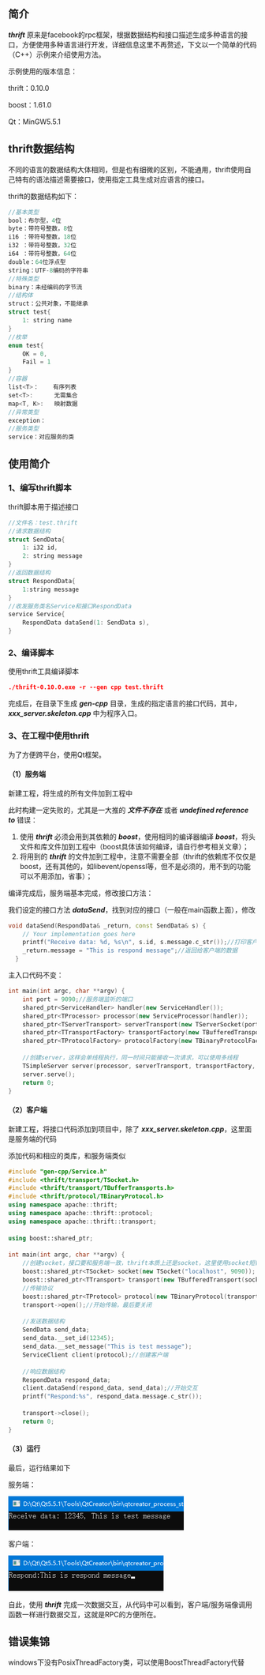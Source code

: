 

## 简介

***thrift*** 原来是facebook的rpc框架，根据数据结构和接口描述生成多种语言的接口，方便使用多种语言进行开发，详细信息这里不再赘述，下文以一个简单的代码（C++）示例来介绍使用方法。

示例使用的版本信息：

thrift：0.10.0

boost：1.61.0

Qt：MinGW5.5.1

## thrift数据结构

不同的语言的数据结构大体相同，但是也有细微的区别，不能通用，thrift使用自己特有的语法描述需要接口，使用指定工具生成对应语言的接口。

thrift的数据结构如下：

```c++
//基本类型
bool：布尔型，4位
byte：带符号整数，8位
i16	：带符号整数，18位
i32	：带符号整数，32位
i64	：带符号整数，64位
double：64位浮点型
string：UTF-8编码的字符串
//特殊类型
binary：未经编码的字节流
//结构体
struct：公共对象，不能继承
struct test{
	1: string name
}
//枚举
enum test{
	OK = 0,
	Fail = 1
}
//容器
list<T>：	有序列表
set<T>:	 	 无需集合
map<T, K>:	 映射数据
//异常类型
exception：
//服务类型
service：对应服务的类
```

## 使用简介

### 1、编写thrift脚本

thrift脚本用于描述接口

```c++
//文件名：test.thrift
//请求数据结构
struct SendData{
	1: i32 id,
	2: string message
}
//返回数据结构
struct RespondData{
	1:string message
}
//收发服务类名Service和接口RespondData
service Service{
	RespondData dataSend(1: SendData s),
}
```

### 2、编译脚本

使用thrift工具编译脚本

```cmake
./thrift-0.10.0.exe -r --gen cpp test.thrift
```

完成后，在目录下生成 ***gen-cpp*** 目录，生成的指定语言的接口代码，其中，***xxx_server.skeleton.cpp*** 中为程序入口。

### 3、在工程中使用thrift

为了方便跨平台，使用Qt框架。

#### （1）服务端

新建工程，将生成的所有文件加到工程中

此时构建一定失败的，尤其是一大推的 ***文件不存在*** 或者 ***undefined reference to*** 错误：

1. 使用 ***thrift*** 必须会用到其依赖的 ***boost***，使用相同的编译器编译 ***boost***，将头文件和库文件加到工程中（boost具体该如何编译，请自行参考相关文章）；
2. 将用到的 ***thrift*** 的文件加到工程中，注意不需要全部（thrift的依赖库不仅仅是boost，还有其他的，如libevent/openssl等，但不是必须的，用不到的功能可以不用添加，省事）；

编译完成后，服务端基本完成，修改接口方法：

我们设定的接口方法 ***dataSend***，找到对应的接口（一般在main函数上面），修改

```c++
void dataSend(RespondData& _return, const SendData& s) {
    // Your implementation goes here
    printf("Receive data: %d, %s\n", s.id, s.message.c_str());//打印客户端的传入参数
    _return.message = "This is respond message";//返回给客户端的数据
  }
```
主入口代码不变：
```c++
int main(int argc, char **argv) {
    int port = 9090;//服务端监听的端口
    shared_ptr<ServiceHandler> handler(new ServiceHandler());
    shared_ptr<TProcessor> processor(new ServiceProcessor(handler));
    shared_ptr<TServerTransport> serverTransport(new TServerSocket(port));
    shared_ptr<TTransportFactory> transportFactory(new TBufferedTransportFactory());
    shared_ptr<TProtocolFactory> protocolFactory(new TBinaryProtocolFactory());

    //创建server，这样会单线程执行，同一时间只能接收一次请求，可以使用多线程
    TSimpleServer server(processor, serverTransport, transportFactory, protocolFactory);
    server.serve();
    return 0;
}
```

#### （2）客户端

新建工程，将接口代码添加到项目中，除了 ***xxx_server.skeleton.cpp***，这里面是服务端的代码

添加代码和相应的类库，和服务端类似

```c++
#include "gen-cpp/Service.h"
#include <thrift/transport/TSocket.h>
#include <thrift/transport/TBufferTransports.h>
#include <thrift/protocol/TBinaryProtocol.h>
using namespace apache::thrift;
using namespace apache::thrift::protocol;
using namespace apache::thrift::transport;

using boost::shared_ptr;

int main(int argc, char **argv) {
    //创建socket，接口要和服务端一致，thrift本质上还是socket，这里使用socket短链接
    boost::shared_ptr<TSocket> socket(new TSocket("localhost", 9090));
    boost::shared_ptr<TTransport> transport(new TBufferedTransport(socket));
    //传输协议
    boost::shared_ptr<TProtocol> protocol(new TBinaryProtocol(transport));
    transport->open();//开始传输，最后要关闭

    //发送数据结构
    SendData send_data;
    send_data.__set_id(12345);
    send_data.__set_message("This is test message");
    ServiceClient client(protocol);//创建客户端

    //响应数据结构
    RespondData respond_data;
    client.dataSend(respond_data, send_data);//开始交互
    printf("Respond:%s", respond_data.message.c_str());

    transport->close();
    return 0;
}
```

#### （3）运行

最后，运行结果如下

服务端：

![1567499596155](1567499596155.png)

客户端：

![1567499573543](1567499573543.png)

自此，使用 ***thrift*** 完成一次数据交互，从代码中可以看到，客户端/服务端像调用函数一样进行数据交互，这就是RPC的方便所在。

## 错误集锦

windows下没有PosixThreadFactory类，可以使用BoostThreadFactory代替
